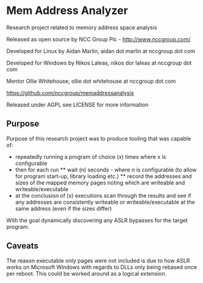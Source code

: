 Mem Address Analyzer
======================
Research project related to memory address space analysis

Released as open source by NCC Group Plc - http://www.nccgroup.com/

Developed for Linux by Aidan Marlin, aidan dot marlin at nccgroup dot com

Developed for Windows by Nikos Laleas, nikos dor laleas at nccgroup dot com

Mentor Ollie Whitehouse, ollie dot whitehouse at nccgroup dot com

https://github.com/nccgroup/memaddressanalysis

Released under AGPL see LICENSE for more information

Purpose
-------------
Purpose of this research project was to produce tooling that was capable of:

* repeatedly running a program of choice (x) times where x is configurable
* then for each run
** wait (n) seconds - where n is configurable (to allow for program start-up, library loading etc.)
** record the addresses and sizes of the mapped memory pages noting which are writeable and writeable/executable
* at the conclusion of (x) executions scan through the results and see if any addresses are consistently writeable or writeable/executable at the same address (even if the sizes differ)

With the goal dynamically discovering any ASLR bypasses for the target program.

Caveats
-------------
The reason executable only pages were not included is due to how ASLR works on Microsoft Windows with regards to DLLs only being rebased once per reboot. This could be worked around as a logical extension.